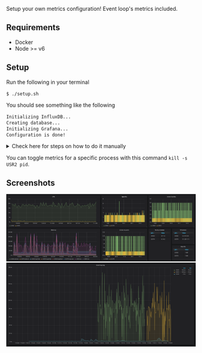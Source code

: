 Setup your own metrics configuration! Event loop's metrics included.


## Requirements
- Docker
- Node >= v6


## Setup
Run the following in your terminal
```
$ ./setup.sh
```

You should see something like the following

```
Initializing InfluxDB...
Creating database...
Initializing Grafana...
Configuration is done!
```

<details> 
<summary>Check here for steps on how to do it manually</summary>

1. Run InfluxDB:

```
docker run -d -p 8086:8086 --net nodejs-metrics --name nodejs-influx-metrics influxdb
```

2. Initiliaze InfluxDB:
```
$ curl -XPOST 'http://localhost:8086/query' --data-urlencode 'q=CREATE DATABASE "mydb"'
```
3. Run Grafana
```
$ docker run -d --name=nodejs-grafana-metrics -v $PWD/grafana/config.ini:/etc/grafana/config.ini -v $PWD/grafana/provisioning:/etc/grafana/provisioning -v $PWD/grafana/dashboards:/var/lib/grafana/dashboards --net nodejs-metrics -p 3000:3000 grafana/grafana
```
3. Run `npm link` in this directory and then in your app directory run `npm link metrics`
4. Run any Node app with metrics enabled: `node -r metrics myapp.js`

</details>




You can toggle metrics for a specific process with this command `kill -s USR2 pid`.

## Screenshots
![dashboard](./screenshots/nodejs-dashboard.png)
![lag](./screenshots/event-loop-lag.png)